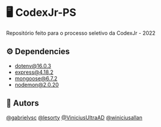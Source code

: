 # 🖥️ CodexJr-PS
Repositório feito para o processo seletivo da CodexJr - 2022

## ⚙️ Dependencies 

- dotenv@16.0.3
- express@4.18.2
- mongoose@6.7.2
- nodemon@2.0.20

## 👤 Autors

[@gabrielvsc](https://github.com/gabrielvsc)
[@lesorty](https://github.com/lesorty)
[@ViniciusUltraAD](https://github.com/ViniciusUltraAD)
[@winiciusallan](https://github.com/winiciusallan)
